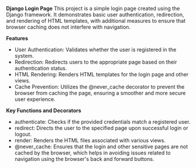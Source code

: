 **Django Login Page**
This project is a simple login page created using the Django framework. It demonstrates basic user authentication, redirection, and rendering of HTML templates, with additional measures to ensure that browser caching does not interfere with navigation.

**Features**
* User Authentication: Validates whether the user is registered in the system.
* Redirection: Redirects users to the appropriate page based on their authentication status.
* HTML Rendering: Renders HTML templates for the login page and other views.
* Cache Prevention: Utilizes the @never_cache decorator to prevent the browser from caching the page, ensuring a smoother and more secure user experience.

**Key Functions and Decorators**
* authenticate: Checks if the provided credentials match a registered user.
* redirect: Directs the user to the specified page upon successful login or logout.
* render: Renders the HTML files associated with various views.
* @never_cache: Ensures that the login and other sensitive pages are not cached by the browser, which helps in avoiding issues related to navigation using the browser's back and forward buttons.
